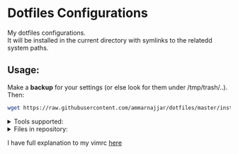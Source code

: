 # Dotfiles Configurations

My dotfiles configurations.  
It will be installed in the current directory with symlinks to the relatedd system paths.

## Usage:

Make a **backup** for your settings (or else look for them under /tmp/trash/..).
Then:

```bash
wget https://raw.githubusercontent.com/ammarnajjar/dotfiles/master/install.sh && $0 install.sh
```

<details><summary>Tools supported:</summary>

- [vim](https://github.com/vim/vim)

- [neovim](https://github.com/neovim/neovim)

- [bash](https://www.gnu.org/software/bash/)

- [zsh](https://www.zsh.org/)

- [git](https://git-scm.com/)

- [tmux](https://github.com/tmux/tmux)

- [asdf](https://github.com/asdf-vm/asdf)

- [direnv](https://github.com/direnv/direnv)

</details>

<details><summary>Files in repository:</summary>

```bash
.
├── LICENSE
├── README.md
├── asdf
│   ├── default-cargo-crates
│   ├── default-node-packages
│   └── default-python-packages
├── bat
│   └── config
├── direnv
│   ├── direnvrc
│   └── envrc
├── git
│   ├── config
│   └── gitmessage
├── install.sh
├── nvim
│   └── init.vim
├── shell
│   ├── bash
│   │   └── bashrc
│   ├── common.sh
│   ├── terminfo
│   └── zsh
│       └── zshrc
├── tmux
│   └── tmux.conf
└── vim
    ├── README.md
    ├── coc-settings.json
    ├── link.sh
    └── vimrc
```
</details>

I have full explanation to my vimrc [here](https://ammarnajjar.github.io/editors/2016/06/19/Vimrc-Adventure/)
